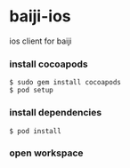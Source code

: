 baiji-ios
=========

ios client for baiji

### install cocoapods
    $ sudo gem install cocoapods
    $ pod setup

### install dependencies
    $ pod install


### open workspace
